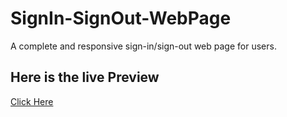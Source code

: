 # SignIn-SignOut-WebPage
A  complete and responsive sign-in/sign-out web page for users.

## Here is the live Preview

[Click Here](https://loginpage-frontend.netlify.app/)
